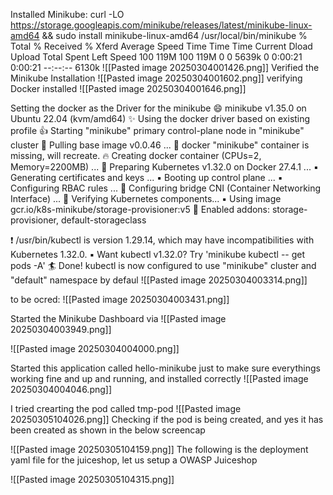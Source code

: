 Installed Minikube:
curl -LO https://storage.googleapis.com/minikube/releases/latest/minikube-linux-amd64 && sudo install minikube-linux-amd64 /usr/local/bin/minikube
  % Total    % Received % Xferd  Average Speed   Time    Time     Time  Current
                                 Dload  Upload   Total   Spent    Left  Speed
100  119M  100  119M    0     0  5639k      0  0:00:21  0:00:21 --:--:-- 6130k
![[Pasted image 20250304001426.png]]
Verified the Minikube Installation
![[Pasted image 20250304001602.png]]
verifying Docker installed
![[Pasted image 20250304001646.png]]

Setting the docker as the Driver for the minikube
😄  minikube v1.35.0 on Ubuntu 22.04 (kvm/amd64)
✨  Using the docker driver based on existing profile
👍  Starting "minikube" primary control-plane node in "minikube" cluster
🚜  Pulling base image v0.0.46 ...
🤷  docker "minikube" container is missing, will recreate.
🔥  Creating docker container (CPUs=2, Memory=2200MB) ...
🐳  Preparing Kubernetes v1.32.0 on Docker 27.4.1 ...
    ▪ Generating certificates and keys ...
    ▪ Booting up control plane ...
    ▪ Configuring RBAC rules ...
🔗  Configuring bridge CNI (Container Networking Interface) ...
🔎  Verifying Kubernetes components...
    ▪ Using image gcr.io/k8s-minikube/storage-provisioner:v5
🌟  Enabled addons: storage-provisioner, default-storageclass

❗  /usr/bin/kubectl is version 1.29.14, which may have incompatibilities with Kubernetes 1.32.0.
    ▪ Want kubectl v1.32.0? Try 'minikube kubectl -- get pods -A'
🏄  Done! kubectl is now configured to use "minikube" cluster and "default" namespace by defaul
![[Pasted image 20250304003314.png]]

to be ocred:
![[Pasted image 20250304003431.png]]

Started the Minikube Dashboard via
![[Pasted image 20250304003949.png]]

![[Pasted image 20250304004000.png]]

Started this application called hello-minikube just to make sure everythings working fine and up and running, and installed correctly
![[Pasted image 20250304004046.png]]

I tried crearting the pod called tmp-pod
![[Pasted image 20250305104026.png]]
Checking if the pod is being created, and yes it has been created as shown in the below screencap

![[Pasted image 20250305104159.png]]
The following is the deployment yaml file for the juiceshop, let us setup a OWASP Juiceshop  


![[Pasted image 20250305104315.png]]


